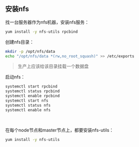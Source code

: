 ## 安装nfs

找一台服务器作为nfs机器，安装nfs服务：

```bash
yum install -y nfs-utils rpcbind
```



创建nfs目录：

```bash
mkdir -p /opt/nfs/data
echo "/opt/nfs/data *(rw,no_root_squash)" >> /etc/exports
```

> 生产上应该给该目录挂载一个数据盘



启动nfs：

```bash
systemctl start rpcbind
systemctl status rpcbind
systemctl enable rpcbind
systemctl start nfs 
systemctl status nfs
systemctl enable nfs
```

<br>



在每个node节点和master节点上，都要安装nfs-utils：

```bash
yum install -y nfs-utils
```




